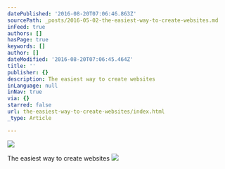 ```yaml
---
datePublished: '2016-08-20T07:06:46.863Z'
sourcePath: _posts/2016-05-02-the-easiest-way-to-create-websites.md
inFeed: true
authors: []
hasPage: true
keywords: []
author: []
dateModified: '2016-08-20T07:06:45.464Z'
title: ''
publisher: {}
description: The easiest way to create websites
inLanguage: null
inNav: true
via: {}
starred: false
url: the-easiest-way-to-create-websites/index.html
_type: Article

---
```

![](https://the-grid-user-content.s3-us-west-2.amazonaws.com/b333982e-c95d-4474-ab93-0e6238994ed6.jpg)

The easiest way to create websites
![](https://the-grid-user-content.s3-us-west-2.amazonaws.com/e3824a9d-f4a7-42a3-81a4-1ee4f17e4743.jpg)